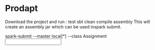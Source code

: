 # Prodapt
Download the project and run :
test
sbt clean compile assembly
This will create an assembly jar which can be used inspark submit.

spark-submit  --master local[*]  --class Assignment   <jarpath>   <input folder> <output folder>
